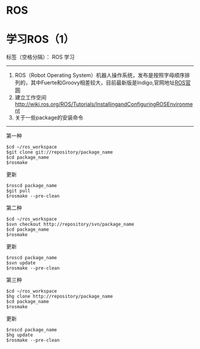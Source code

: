 ROS
===
# 学习ROS（1）

标签（空格分隔）： ROS 学习

---

 1. ROS（Robot Operating System）机器人操作系统，发布是按照字母顺序排列的，其中Fuerte和Groovy相差较大，目前最新版是Indigo,官网地址[ROS官网][1]
 2. 建立工作空间
 http://wiki.ros.org/ROS/Tutorials/InstallingandConfiguringROSEnvironment
 3. 关于一些package的安装命令
---
 第一种

    $cd ~/ros_workspace
    $git clone git://repository/package_name
    $cd package_name
    $rosmake

 更新

    $roscd package_name
    $git pull
    $rosmake --pre-clean

第二种

    $cd ~/ros_workspace
    $svn checkout http://repository/svn/package_name
    $cd package_name
    $rosmake

更新

    $roscd package_name
    $svn update
    $rosmake --pre-clean

第三种

    $cd ~/ros_workspace
    $hg clone http://repository/package_name
    $cd package_name
    $rosmake

更新

    $roscd package_name
    $hg update
    $rosmake --pre-clean

  [1]: http://www.ros.org/
